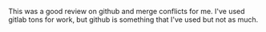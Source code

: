 This was a good review on github and merge conflicts for me. I've used gitlab tons for work, but github is something that I've used but not as much. 
